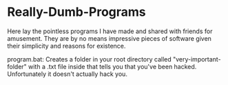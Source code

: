 # Really-Dumb-Programs
Here lay the pointless programs I have made and shared with friends for amusement. They are by no means impressive pieces of software given their simplicity and reasons for existence.

program.bat: Creates a folder in your root directory called "very-important-folder" with a .txt file inside that tells you that you've been hacked. Unfortunately it doesn't actually hack you. 
